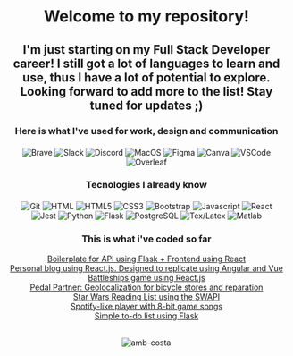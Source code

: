 <h1 align="center">Welcome to my repository!</h1>
<h2 align="center">I'm just starting on my Full Stack Developer career! I still got a lot of languages to learn and use, thus I have a lot of potential to explore. Looking forward to add more to the list! Stay tuned for updates ;)</h2>

<h3 align="center">Here is what I've used for work, design and communication</h3>
<div style="margin: 20px">
    <p align="center">
    <img alt="Brave" src="https://img.shields.io/badge/Brave-FF1B2D?style=for-the-badge&logo=Brave&logoColor=white" />
    <img alt="Slack" src="https://img.shields.io/badge/Slack-4A154B?style=for-the-badge&logo=slack&logoColor=white" />
    <img alt="Discord" src="https://img.shields.io/badge/Discord-7289DA?style=for-the-badge&logo=discord&logoColor=white" />
    <img alt="MacOS" src="https://img.shields.io/badge/mac%20os-000000?style=for-the-badge&logo=apple&logoColor=white" />
    <img alt="Figma" src="https://img.shields.io/badge/Figma-F24E1E?style=for-the-badge&logo=figma&logoColor=white" />
    <img alt="Canva" src="https://img.shields.io/badge/Canva-%2300C4CC.svg?&style=for-the-badge&logo=Canva&logoColor=white" />
    <img alt="VSCode" src="https://img.shields.io/badge/Visual_Studio_Code-0078D4?style=for-the-badge&logo=visual%20studio%20code&logoColor=white" />
    <img alt="Overleaf" src="https://img.shields.io/badge/Overleaf-47A141?style=for-the-badge&logo=Overleaf&logoColor=white" />    
    </p>
</div>

<h3 align="center">Tecnologies I already know</h3>
<div style="margin: 20px">
    <p align="center"> 
        <img alt="Git" src="https://img.shields.io/badge/GIT-E44C30?style=for-the-badge&logo=git&logoColor=white" />
        <img alt="HTML" src="https://img.shields.io/badge/HTML-239120?style=for-the-badge&logo=html5&logoColor=white" />
        <img alt="HTML5" src="https://img.shields.io/badge/HTML5-E34F26?style=for-the-badge&logo=html5&logoColor=white" />        
        <img alt="CSS3" src="https://img.shields.io/badge/CSS3-1572B6?style=for-the-badge&logo=css3&logoColor=white" />
        <img alt="Bootstrap" src="https://img.shields.io/badge/Bootstrap-563D7C?style=for-the-badge&logo=bootstrap&logoColor=white" />
        <img alt="Javascript" src="https://img.shields.io/badge/JavaScript-323330?style=for-the-badge&logo=javascript&logoColor=F7DF1E" />
        <img alt="React" src="https://img.shields.io/badge/React-20232A?style=for-the-badge&logo=react&logoColor=61DAFB" />        
        <img alt="Jest" src="https://img.shields.io/badge/Jest-323330?style=for-the-badge&logo=Jest&logoColor=white" />
        <img alt="Python" src="https://img.shields.io/badge/Python-14354C?style=for-the-badge&logo=python&logoColor=white" />
        <img alt="Flask" src="https://img.shields.io/badge/Flask-000000?style=for-the-badge&logo=flask&logoColor=white" />
        <img alt="PostgreSQL" src="https://img.shields.io/badge/PostgreSQL-316192?style=for-the-badge&logo=postgresql&logoColor=white" />
        <img alt="Tex/Latex" src="https://img.shields.io/badge/Latex-092E20?style=for-the-badge&logo=latex&logoColor=white" />
        <img alt="Matlab" src="https://img.shields.io/badge/Matlab-FA7343?style=for-the-badge&logo=matrix&logoColor=white" />
    </p>
</div>
    
<div align="center">
    <h3 align="center">This is what i've coded so far</h3>
    <a href="https://github.com/amb-costa/boilerplate_flaskreact">Boilerplate for API using Flask + Frontend using React</a>
    <br />
    <a href="https://github.com/amb-costa/boilerPage.JSX">Personal blog using React.js. Designed to replicate using Angular and Vue</a>
    <br />
    <a href="https://github.com/amb-costa/battleships.JSX">Battleships game using React.js</a>
    <br />
    <a href="https://github.com/amb-costa/finalPedalPartner.com">Pedal Partner: Geolocalization for bicycle stores and reparation</a>
    <br />
    <a href="https://github.com/amb-costa/readingListSWAPI.js">Star Wars Reading List using the SWAPI</a>
    <br />
    <a href="https://github.com/amb-costa/spotifyTypePlayer.jsx">Spotify-like player with 8-bit game songs</a>
    <br />
    <a href="https://github.com/amb-costa/todoListFlask.py">Simple to-do list using Flask</a>
</div>
<br />
<p align="center">
    <img align="center" src="https://github-readme-stats.vercel.app/api/top-langs?username=amb-costa&show_icons=true&locale=en&layout=compact" alt="amb-costa" />
</p>

    

